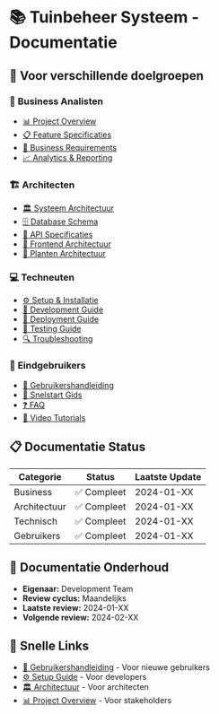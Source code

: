 # 📚 Tuinbeheer Systeem - Documentatie

## 🎯 **Voor verschillende doelgroepen**

### 👔 **Business Analisten**
- [📊 Project Overview](business/project-overview.md)
- [📋 Feature Specificaties](business/feature-specifications.md)
- [🎯 Business Requirements](business/business-requirements.md)
- [📈 Analytics & Reporting](business/analytics-reporting.md)

### 🏗️ **Architecten**
- [🏛️ Systeem Architectuur](architecture/system-architecture.md)
- [🗄️ Database Schema](architecture/database-schema.md)
- [🔌 API Specificaties](architecture/api-specifications.md)
- [🎨 Frontend Architectuur](architecture/frontend-architecture.md)
- [🌱 Planten Architectuur](architecture/plant-architecture.md)

### 💻 **Techneuten**
- [⚙️ Setup & Installatie](technical/setup-installation.md)
- [🔧 Development Guide](technical/development-guide.md)
- [🚀 Deployment Guide](technical/deployment-guide.md)
- [🧪 Testing Guide](technical/testing-guide.md)
- [🔍 Troubleshooting](technical/troubleshooting.md)

### 👤 **Eindgebruikers**
- [📖 Gebruikershandleiding](user-guide/user-manual.md)
- [🚀 Snelstart Gids](user-guide/quick-start.md)
- [❓ FAQ](user-guide/faq.md)
- [🎥 Video Tutorials](user-guide/video-tutorials.md)

## 📋 **Documentatie Status**

| Categorie | Status | Laatste Update |
|-----------|--------|----------------|
| Business | ✅ Compleet | 2024-01-XX |
| Architectuur | ✅ Compleet | 2024-01-XX |
| Technisch | ✅ Compleet | 2024-01-XX |
| Gebruikers | ✅ Compleet | 2024-01-XX |

## 🔄 **Documentatie Onderhoud**

- **Eigenaar:** Development Team
- **Review cyclus:** Maandelijks
- **Laatste review:** 2024-01-XX
- **Volgende review:** 2024-02-XX

## 🚀 **Snelle Links**

- [👤 Gebruikershandleiding](user-guide/user-manual.md) - Voor nieuwe gebruikers
- [⚙️ Setup Guide](technical/setup-installation.md) - Voor developers
- [🏛️ Architectuur](architecture/system-architecture.md) - Voor architecten
- [📊 Project Overview](business/project-overview.md) - Voor stakeholders